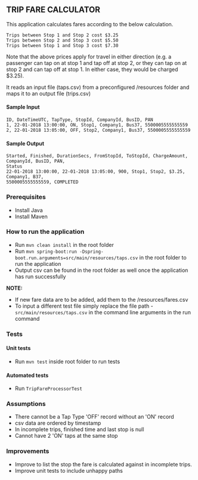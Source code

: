 ## TRIP FARE CALCULATOR

This application calculates fares according to the below calculation.

```
Trips between Stop 1 and Stop 2 cost $3.25
Trips between Stop 2 and Stop 3 cost $5.50
Trips between Stop 1 and Stop 3 cost $7.30
```

Note that the above prices apply for travel in either direction (e.g. a passenger can tap on at stop 1 and tap off
at stop 2, or they can tap on at stop 2 and can tap off at stop 1. In either case, they would be charged $3.25).

It reads an input file (taps.csv) from a preconfigured /resources folder
and maps it to an output file (trips.csv)

#### Sample Input
```csv
ID, DateTimeUTC, TapType, StopId, CompanyId, BusID, PAN
1, 22-01-2018 13:00:00, ON, Stop1, Company1, Bus37, 5500005555555559
2, 22-01-2018 13:05:00, OFF, Stop2, Company1, Bus37, 5500005555555559
```

#### Sample Output
```csv
Started, Finished, DurationSecs, FromStopId, ToStopId, ChargeAmount, CompanyId, BusID, PAN,
Status
22-01-2018 13:00:00, 22-01-2018 13:05:00, 900, Stop1, Stop2, $3.25, Company1, B37,
5500005555555559, COMPLETED
```

### Prerequisites

- Install Java
- Install Maven

### How to run the application

- Run `mvn clean install` in the root folder
- Run `mvn spring-boot:run -Dspring-boot.run.arguments=src/main/resources/taps.csv` in the root folder to run the application
- Output csv can be found in the root folder as well once the application has run successfully

**NOTE:**

- If new fare data are to be added, add them to the /resources/fares.csv
- To input a different test file simply replace the file path  - `src/main/resources/taps.csv` in the command line arguments in the run command

### Tests

#### Unit tests

- Run `mvn test` inside root folder to run tests

#### Automated tests

- Run `TripFareProcessorTest`

### Assumptions

- There cannot be a Tap Type 'OFF' record without an 'ON' record
- csv data are ordered by timestamp
- In incomplete trips, finished time and last stop is null 
- Cannot have 2 'ON' taps at the same stop

### Improvements
- Improve to list the stop the fare is calculated against in incomplete trips.
- Improve unit tests to include unhappy paths